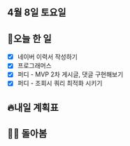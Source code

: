 ## 4월 8일 토요일

## 📝오늘 한 일

- [X] 네이버 이력서 작성하기
- [X] 프로그래머스
- [X] 퍼디 - MVP 2차 게시글, 댓글 구현해보기
- [X] 퍼디 - 조회시 쿼리 최적화 시키기

## 🔥내일 계획표

## 💁‍♂️ 돌아봄

